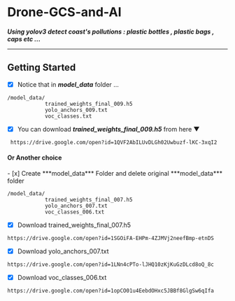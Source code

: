 # Drone-GCS-and-AI
***Using yolov3 detect coast's pollutions : plastic bottles , plastic bags , caps etc ...***
<hr></hr>
<h2>Getting Started</h2>


- [x] Notice that in ***model_data***  folder ...
```bush
/model_data/
            trained_weights_final_009.h5
            yolo_anchors_009.txt
            voc_classes.txt
 ```

- [x] You can download ***trained_weights_final_009.h5*** from here ▼
```bush
 https://drive.google.com/open?id=1QVF2AbILUvDLGh02Uwbuzf-lKC-3xqI2
 ```
 
 <h4>Or Another choice</h4>
- [x] Create ***model_data*** Folder and delete original ***model_data*** folder

```bush
/model_data/
            trained_weights_final_007.h5
            yolo_anchors_007.txt
            voc_classes_006.txt 
```

- [x] Download trained_weights_final_007.h5
```bush
https://drive.google.com/open?id=1SGOiFA-EHPm-4ZJMVj2neefBmp-etnDS
```
- [x] Download yolo_anchors_007.txt
```bush
https://drive.google.com/open?id=1LNn4cPTo-lJHQ10zKjKuGzDLcd8oQ_8c
```
- [x] Download voc_classes_006.txt
```bush
https://drive.google.com/open?id=1opCO01u4EebdOHxc5JBBf8GlgSw6qIfa
```








